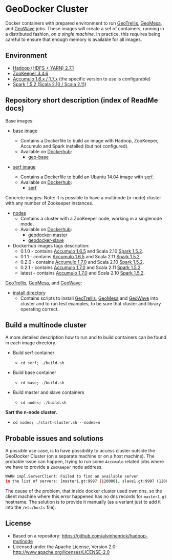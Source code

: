 # GeoDocker Cluster

Docker containers with prepared environment to run [GeoTrellis](https://github.com/geotrellis/geotrellis), [GeoMesa](https://github.com/locationtech/geomesa), and [GeoWave](https://github.com/ngageoint/geowave) jobs. These images will create a set of containers, running in a distributed fashion, *on a single machine*. In practice, this requires being careful to ensure that enough memory is available for all images.

## Environment

* [Hadoop (HDFS + YARN) 2.7.1](https://hadoop.apache.org/)
* [ZooKeeper 3.4.6](https://zookeeper.apache.org/)
* [Accumulo 1.6.x / 1.7.x](https://accumulo.apache.org/) (the specific version to use is configurable)
* [Spark 1.5.2 (Scala 2.10 / Scala 2.11)](http://spark.apache.org/)

## Repository short description (index of ReadMe docs)

Base images:

* [base image](./base)
  * Contains a Dockerfile to build an image with Hadoop, ZooKeeper, Accumulo and Spark installed (but not configured).
  * Available on [Dockerhub](https://hub.docker.com/): 
    * [geo-base](https://hub.docker.com/r/daunnc/geo-base/)

* [serf image](./serf)
  * Contains a Dockerfile to build an Ubuntu 14.04 image with [serf](https://www.serfdom.io/).
  * Available on [Dockerhub](https://hub.docker.com/): 
    * [serf](https://hub.docker.com/r/daunnc/serf/)

Concrete images:
Note: It is possible to have a multinode (n-node) cluster with any number of Zookeeper instances.

* [nodes](./nodes)
  * Contains a cluster with a ZooKeeper node, working in a singlenode mode. 
  * Available on [Dockerhub](https://hub.docker.com/): 
    * [geodocker-master](https://hub.docker.com/r/daunnc/geodocker-master/)
    * [geodocker-slave](https://hub.docker.com/r/daunnc/geodocker-slave/)
* Dockerhub images tags description:
  * 0.1.0 - contains [Accumulo 1.6.5]((https://accumulo.apache.org/)) and Scala 2.10 [Spark 1.5.2](http://spark.apache.org/).
  * 0.1.1 - contains [Accumulo 1.6.5]((https://accumulo.apache.org/)) and Scala 2.11 [Spark 1.5.2](http://spark.apache.org/).
  * 0.2.0 - contains [Accumulo 1.7.0]((https://accumulo.apache.org/)) and Scala 2.10 [Spark 1.5.2](http://spark.apache.org/).
  * 0.2.1 - contains [Accumulo 1.7.0]((https://accumulo.apache.org/)) and Scala 2.11 [Spark 1.5.2](http://spark.apache.org/).
  * latest - contains [Accumulo 1.7.0]((https://accumulo.apache.org/)) and Scala 2.10 [Spark 1.5.2](http://spark.apache.org/).

[GeoTrellis](https://github.com/geotrellis/geotrellis), [GeoMesa](https://github.com/locationtech/geomesa), and [GeoWave](https://github.com/ngageoint/geowave/): 

* [install directory](./install)
  * Contains scripts to install [GeoTrellis](https://github.com/geotrellis/geotrellis), [GeoMesa](https://github.com/locationtech/geomesa) and [GeoWave](https://github.com/ngageoint/geowave) into cluster and to run test examples, to be sure that cluster and library operating correct.

## Build a multinode cluster

A more detailed description how to run and to build containers can be found in each image directory.

* Build serf container
  * `cd serf; ./build.sh`

* Build base container
  * `cd base; ./build.sh`

* Build master and slave containers
  * `cd nodes; ./build.sh`

**Sart the n-node cluster.**

 * `cd nodes; ./start-cluster.sh --nodes=n`

## Probable issues and solutions

A possible use case, is to have possibility to access cluster outside the GeoDocker Cluster (on a separate machine or on a host machine). The probable issue can happen, trying to run some `Accumulo` related jobs where we have to provide a `ZooKeeper` node address.

```bash
WARN impl.ServerClient: Failed to find an available server 
in the list of servers: [master1.gt:9997 (120000), slave1.gt:9997 (120000)]
```

The cause of the problem, that inside docker cluster used own dns, so the client machine where this error happened has no dns records for `master1.gt` hostname. The solution is to provide it manually (as a variant just to add it into the `/etc/hosts` file).

## License

* Based on a repository: https://github.com/alvinhenrick/hadoop-mutinode
* Licensed under the Apache License, Version 2.0: http://www.apache.org/licenses/LICENSE-2.0
